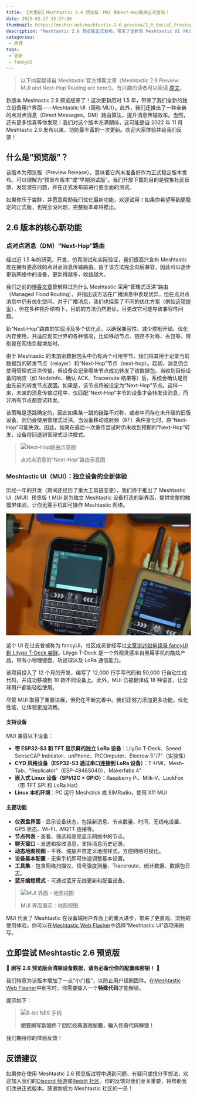 ```yaml
---
title: 【大更新】Meshtastic 2.6 预览版：MUI 和Next-Hop路由正式登场！
date: 2025-02-27 15:37:00
thumbnail: https://meshcn.net/meshtastic-2-6-preview/2_6_Social_Preview.webp
description: "Meshtastic 2.6 预览版正式发布，带来了全新的 Meshtastic UI（MUI），提供独立设备的触摸屏操作体验，同时引入“Next-Hop”路由算法，优化点对点消息传输效率。此外，还新增 InkHUD 电子墨水屏界面、LAN（UDP）支持、优化 LoRa 时隙计算等多项改进。本篇文章详细介绍了 2.6 版本的主要功能及更新亮点，欢迎 Meshtastic 爱好者尝鲜体验并提供反馈！"
categories:
 - 原理
tags:
 - 更新
 - fancyUI
---
```


> 以下内容翻译自 Meshtastic 官方博客文章《Meshtastic 2.6 Preview: MUI and Next-Hop Routing are here!》。有兴趣的读者可以阅读 [原文](https://meshtastic.org/blog/meshtastic-2-6-preview/)。

新版本 Meshtastic 2.6 预览版来了！这次更新历时 1.5 年，带来了我们全新的独立设备用户界面——Meshtastic UI（简称 MUI）。此外，我们还推出了一种全新的点对点消息（Direct Messages，DM）路由算法，提升消息传输效率。当然，还有更多惊喜等你发现！我们对这个版本充满期待，这可能是自 2022 年 11 月 Meshtastic 2.0 发布以来，功能最丰富的一次更新。欢迎大家体验并给我们反馈！

## 什么是“预览版”？

该版本为预览版（Preview Release），意味着它尚未准备好作为正式稳定版本发布。可以理解为“预发布版本”或“早期测试版”。我们开放下载的目的是收集社区反馈、发现潜在问题，并在正式发布前进行更全面的测试。

如果你乐于尝鲜，并愿意帮助我们优化最新功能，欢迎试用！如果你希望等到更稳定的正式版，也完全没问题，完整版本即将推出。

## 2.6 版本的核心新功能

### 点对点消息（DM）“Next-Hop”路由

经过近 1.5 年的研究、开发、仿真测试和实际验证，我们很高兴宣布 Meshtastic 现在拥有更高效的点对点消息传输路由。由于该方法完全向后兼容，因此可以逐步更新网络中的设备，更新得越多，收益越大。

我们之前的[博客文章](/why-meshtastic-uses-managed-flood-routing/)曾解释过为什么 Meshtastic 采用“管理式泛洪”路由（Managed Flood Routing），并指出该方法在广播消息中表现优异，但在点对点消息中仍有优化空间。对于广播消息，我们也探索了不同的优化方案（例如[这项提案](https://github.com/meshtastic/firmware/pull/5697)），但在多种拓扑结构下，目前的方法仍然更优，且更改它可能导致兼容性问题。

新“Next-Hop”路由的实现涉及多个优化点，以确保兼容性、减少控制开销、优化内存使用，并适应现实世界的各种情况，比如移动节点、链路不对称、丢包等，特别是在网络负载增加时。

由于 Meshtastic 的未加密数据包头中仍有两个可用字节，我们将其用于记录当前数据包的转发节点（relayer）和“Next-Hop”节点（next-hop）。起初，消息仍会使用管理式泛洪传输，但设备会记录哪些节点成功转发了该数据包。当收到目标设备的响应（如 NodeInfo、确认 ACK、Traceroute 结果等）后，系统会确认是否由先前的转发节点返回。如果是，该节点将被设定为“Next-Hop”节点。这样一来，未来的消息传输过程中，仅匹配“Next-Hop”字节的设备才会转发该消息，而非所有节点都尝试转发。

该策略是逐跳确定的，因此如果某一跳的链路不对称，或者中间存在未升级的旧版设备，则仍会使用管理式泛洪。当设备移动或射频（RF）条件变化时，原“Next-Hop”可能失效。因此，如果在最后一次重传尝试时仍未收到预期的“Next-Hop”转发，设备将回退到管理式泛洪模式。

> ![Next-Hop路由示意图](https://meshtastic.org/img/blog/NextHopRouting.webp)
>
> 点对点消息的“Next-Hop”路由示意图

### Meshtastic UI（MUI）：独立设备的全新体验

历经一年的开发（期间还经历了重大工具链变更），我们终于推出了 Meshtastic UI（MUI）预览版！MUI 是为独立 Meshtastic 设备打造的新界面，提供完整的触摸屏体验，让你无需手机即可操作 Meshtastic 网络。

![Meshtastic 新 UI（曾称为 fancyUI）在 Lilygo T-Deck 运行效果](./meshtastic-2-6-preview/lilygo-t-deck-meshtastic-ui.webp)

这个 UI 在过去曾被称为 fancyUI，社区成员曾经写过[文章讲述如何烧录 fancyUI 到 Lilygo T-Deck 尝鲜](/flash-meshtastic-t-deck-fancy-UI/)。Lilygo T-Deck 是一个外观灵感来自黑莓手机的酷炫产品，带有小物理键盘、轨迹球以及 LoRa 通信能力。

该项目投入了 12 个月的开发，编写了 12,000 行手写代码和 50,000 行自动生成代码，并成功移植到 10 款不同设备上。此外，MUI 已被翻译成 18 种语言，让全球用户都能轻松使用。

尽管 MUI 取得了重要进展，但仍在不断完善中。我们正努力添加更多功能，优化性能，让体验更加流畅。

#### 支持设备

MUI 兼容以下设备：

- **带 ESP32-S3 和 TFT 显示屏的独立 LoRa 设备**：LilyGo T-Deck、Seeed SenseCAP Indicator、unPhone、PICOmputer、Elecrow 5"/7"（实验性）
- **CYD 风格设备（ESP32-S3 通过串口连接到 LoRa 设备）**：T-HMI、Mesh-Tab、“Replicator”（ESP-4848S040）、Makerfabs 4"
- **嵌入式 Linux 设备（SPI/I2C + GPIO）**：Raspberry Pi、Milk-V、LuckFox（带 TFT SPI 和 LoRa Hat）
- **Linux 本机环境**：PC 运行 Meshstick 或 SIMRadio，使用 X11 MUI

#### 主要功能

- **仪表盘界面** - 显示设备状态，包括新消息、节点数量、时间、无线电设置、GPS 状态、Wi-Fi、MQTT 连接等。
- **节点列表** - 查看、筛选和高亮显示网络中的节点。
- **聊天窗口** - 发送和接收消息，支持消息历史记录。
- **动态地图视图** - 平移、缩放并自定义地图样式，方便网络可视化。
- **设备基本配置** - 无需手机即可快速调整基本设置。
- **工具集** - 包含网络扫描仪、信号强度测量、Traceroute、统计数据、数据包日志。
- **蓝牙编程模式** - 可通过蓝牙无线更新和配置设备。

> ![MUI 界面 - 地图视图](https://meshtastic.org/img/blog/t_deck_mui_map.webp)
>
> MUI 界面展示：地图视图

MUI 代表了 Meshtastic 在设备端用户界面上的重大进步，带来了更直观、流畅的使用体验。你可以在[Meshtastic Web Flasher](https://flasher.meshtastic.org/)中选择“Meshtastic UI”选项来刷写。

## 立即尝试 Meshtastic 2.6 预览版

🚨 **刷写 2.6 预览版会清除设备数据，请务必备份你的配置和密钥！** 🚨

我们特意为该版本增加了一点“小门槛”，以防止用户误刷固件。在[Meshtastic Web Flasher](https://flasher.meshtastic.org/)中刷写时，你需要输入一个**特殊代码**才能解锁。

提示如下：

> ![8-bit NES 手柄](https://meshtastic.org/img/blog/nes_controller.webp)
>
> **想要刷写新固件？回忆经典游戏秘籍，输入传奇代码解锁！**

我们期待你的体验反馈！

## 反馈建议

如果你在使用 Meshtastic 2.6 预览版过程中遇到问题、有疑问或想分享想法，欢迎加入我们的[Discord 频道](https://discord.gg/9Z2jgJb)或[Reddit 社区](https://www.reddit.com/r/meshtastic/)。你的反馈对我们至关重要，将帮助我们改进正式版本。感谢你成为 Meshtastic 社区的一员！

